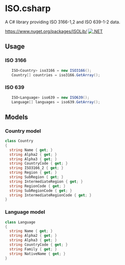 # ISO.csharp

A C# library providing ISO 3166-1,2 and ISO 639-1-2 data.



https://www.nuget.org/packages/ISOLib/
[![.NET](https://github.com/AlexanderIbraimov/ISO.csharp/actions/workflows/dotnet.yml/badge.svg?branch=main)](https://github.com/AlexanderIbraimov/ISO.csharp/actions/workflows/dotnet.yml)
## Usage

### ISO 3166

   ```csharp
      ISO<Country> iso3166 = new ISO3166();
      Country[] countries = iso3166.GetArray();
   ```
 
### ISO 639

   ```csharp
      ISO<Language> iso639 = new ISO639();
      Language[] languages = iso639.GetArray();
   ```
## Models

### Country model

  ```csharp
class Country
{
    string Name { get; }
    string Alpha2 { get; }
    string Alpha3 { get; }
    string CountryCode { get; }
    string ISO3166_2 { get; }
    string Region { get; }
    string SubRegion { get; }
    string IntermediateRegion { get; }
    string RegionCode { get; }
    string SubRegionCode { get; }
    string IntermediateRegionCode { get; }
}
   ```
   
### Language model

  ```csharp
class Language
{
    string Name { get; }
    string Alpha2 { get; }
    string Alpha3 { get; }
    string CountryCode { get; }
    string Family { get; }
    string NativeName { get; }
}
   ```

